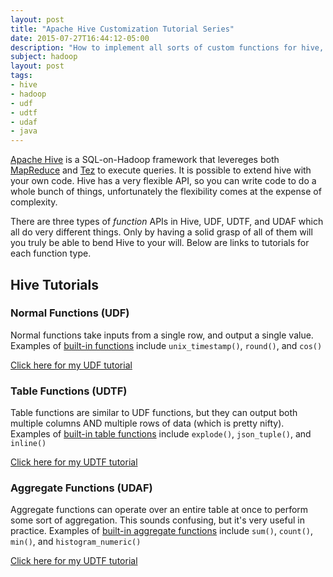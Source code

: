```yaml
---
layout: post
title: "Apache Hive Customization Tutorial Series"
date: 2015-07-27T16:44:12-05:00
description: "How to implement all sorts of custom functions for hive, including complex functions like 'sum()', 'count()', and 'explode()'"
subject: hadoop
layout: post
tags:
- hive
- hadoop
- udf
- udtf
- udaf
- java
---
```


[Apache Hive][hive] is a SQL-on-Hadoop framework that levereges both [MapReduce][mapreduce] and [Tez][tez] to execute queries. It is possible to extend hive with your own code. Hive has a very flexible API, so you can write code to do a whole bunch of things, unfortunately the flexibility comes at the expense of complexity.

There are three types of *function* APIs in Hive, UDF, UDTF, and UDAF which all do very different things. Only by having a solid grasp of all of them will you truly be able to bend Hive to your will. Below are links to tutorials for each function type.

## Hive Tutorials


### Normal Functions (UDF)

Normal functions take inputs from a single row, and output a single value. Examples of [built-in functions](https://cwiki.apache.org/confluence/display/Hive/LanguageManual+UDF#LanguageManualUDF-Built-inFunctions) include `unix_timestamp()`, `round()`, and `cos()`


<a href="/2013/08/10/guide-to-writing-hive-udfs.html" class="btn btn-info">Click here for my UDF tutorial</a>


### Table Functions (UDTF)

Table functions are similar to UDF functions, but they can output both multiple columns AND multiple rows of data (which is pretty nifty). Examples of [built-in table functions](https://cwiki.apache.org/confluence/display/Hive/LanguageManual+UDF#LanguageManualUDF-Built-inTable-GeneratingFunctions(UDTF)) include `explode()`, `json_tuple()`, and `inline()`


<a href="http://beekeeperdata.com/posts/hadoop/2015/07/26/Hive-UDTF-Tutorial.html" class="btn btn-success">Click here for my UDTF tutorial</a>

### Aggregate Functions (UDAF)

Aggregate functions can operate over an entire table at once to perform some sort of aggregation. This sounds confusing, but it's very useful in practice. Examples of [built-in aggregate functions](https://cwiki.apache.org/confluence/display/Hive/LanguageManual+UDF#LanguageManualUDF-Built-inAggregateFunctions(UDAF)) include `sum()`, `count()`, `min()`, and `histogram_numeric()`

<a href="http://beekeeperdata.com/posts/hadoop/2015/08/17/hive-udaf-tutorial.html" class="btn btn-warning">Click here for my UDTF tutorial</a>

[hive]:https://hive.apache.org/
[mapreduce]:http://hadoop.apache.org/docs/r1.2.1/mapred_tutorial.html
[tez]:https://tez.apache.org/
[beekeeper]: http://beekeeperdata.com


